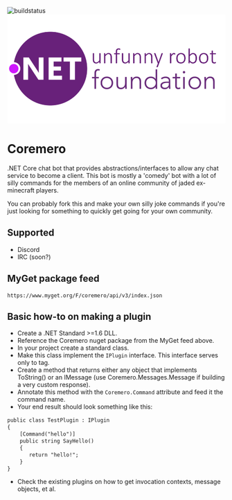 ![buildstatus](https://ci.appveyor.com/api/projects/status/github/darvell/Coremero?branch=master&svg=true)
![logo](https://raw.githubusercontent.com/darvell/coremero/master/coremero.png)

# Coremero
.NET Core chat bot that provides abstractions/interfaces to allow any chat service to become a client.
This bot is mostly a 'comedy' bot with a lot of silly commands for the members of an online community of jaded ex-minecraft players.

You can probably fork this and make your own silly joke commands if you're just looking for something to quickly get going for your own community.

## Supported

* Discord
* IRC (soon?)

## MyGet package feed

```
https://www.myget.org/F/coremero/api/v3/index.json
```

## Basic how-to on making a plugin

* Create a .NET Standard >=1.6 DLL.
* Reference the Coremero nuget package from the MyGet feed above.
* In your project create a standard class.
* Make this class implement the ```IPlugin``` interface. This interface serves only to tag.
* Create a method that returns either any object that implements ToString() or an IMessage (use Coremero.Messages.Message if building a very custom response).
* Annotate this method with the ```Coremero.Command``` attribute and feed it the command name.
* Your end result should look something like this:

```
public class TestPlugin : IPlugin
{
    [Command("hello")]
    public string SayHello()
    {
       return "hello!";
    }
}
```

* Check the existing plugins on how to get invocation contexts, message objects, et al.
